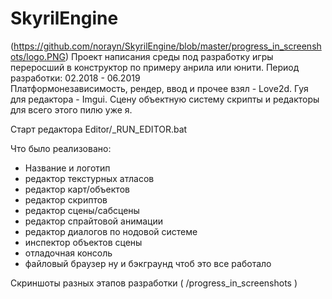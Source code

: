 # SkyrilEngine
(https://github.com/norayn/SkyrilEngine/blob/master/progress_in_screenshots/logo.PNG)
Проект написания среды под разработку игры переросший в конструктор по примеру анрила или юнити.
Период разработки: 02.2018 - 06.2019  
Платформонезависимость, рендер, ввод и прочее взял - Love2d.
Гуя для редактора - Imgui.
Сцену объектную систему скрипты и редакторы для всего этого пилю уже я. 

Старт редактора Editor/_RUN_EDITOR.bat 

Что было реализовано:
*  Название и логотип
*  редактор текстурных атласов
*  редактор карт/объектов
*  редактор скриптов
*  редактор сцены/сабсцены
*  редактор спрайтовой анимации
*  редактор диалогов по нодовой системе
*  инспектор объектов сцены
*  отладочная консоль
*  файловый браузер
ну и бэкграунд чтоб это все работало


Скриншоты разных этапов разработки ( /progress_in_screenshots )  
